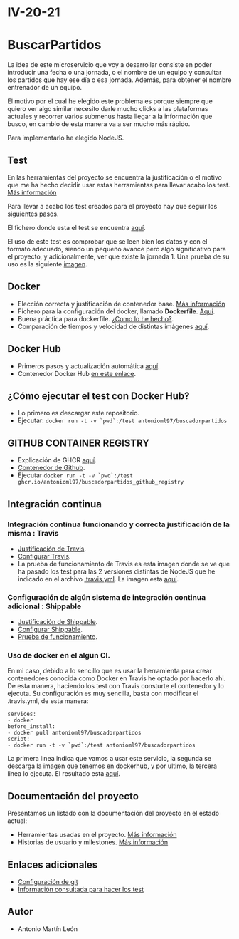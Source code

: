 # IV-20-21
# BuscarPartidos

La idea de este microservicio que voy a desarrollar consiste en poder introducir una fecha o una jornada, o el nombre de un equipo y consultar los partidos que hay ese día o esa jornada. Además, para obtener el nombre entrenador de un equipo.

El motivo por el cual he elegido este problema es porque siempre que quiero ver algo similar necesito darle mucho clicks a las plataformas actuales y recorrer varios submenus hasta llegar a la información que busco, en cambio de esta manera va a ser mucho más rápido.

Para implementarlo he elegido NodeJS.

## Test
En las herramientas del proyecto se encuentra la justificación o el motivo que me ha hecho decidir usar estas herramientas para llevar acabo los test. [Más información](https://github.com/antonioml97/IV-20-21/blob/master/docs/Herramientas.md)

Para llevar a acabo los test creados para el proyecto hay que seguir los [siguientes pasos](https://github.com/antonioml97/IV-20-21/blob/master/docs/PasosTest.md).

El fichero donde esta el test se encuentra [aquí](https://github.com/antonioml97/IV-20-21/blob/master/test/testChai.js).

El uso de este test es comprobar que se leen bien los datos y con el formato adecuado, siendo un pequeño avance pero algo significativo para el proyecto, y adicionalmente, ver que existe la jornada 1. Una prueba de su uso es la siguiente [imagen](https://github.com/antonioml97/BuscadorPartidos/blob/master/docs/img/testFinal.png).

## Docker
- Elección correcta y justificación de contenedor base. [Más información](https://github.com/antonioml97/BuscadorPartidos/blob/master/docs/DockerJustificacion.md)
- Fichero para la configuración del docker, llamado **Dockerfile**. [Aquí](https://github.com/antonioml97/BuscadorPartidos/blob/master/Dockerfile).
- Buena práctica para dockerfile. [¿Como lo he hecho?](https://github.com/antonioml97/BuscadorPartidos/blob/master/docs/BuenasPracticasContenedor.md).
- Comparación de tiempos y velocidad de distintas imágenes [aquí](https://github.com/antonioml97/BuscadorPartidos/blob/master/docs/ComparacionImagenes.md).

## Docker Hub
- Primeros pasos y actualización automática [aquí](https://github.com/antonioml97/BuscadorPartidos/blob/master/docs/DockerHub.md).
- Contenedor Docker Hub [en este enlace](https://hub.docker.com/r/antonioml97/buscadorpartidos).

## ¿Cómo ejecutar el test con Docker Hub?
- Lo primero es descargar este repositorio.
- Ejecutar: ```docker run -t -v `pwd`:/test antonioml97/buscadorpartidos ```

## GITHUB CONTAINER REGISTRY
- Explicación de GHCR [aquí](https://github.com/antonioml97/BuscadorPartidos/blob/master/docs/Github-Container-Registry.md).
- [Contenedor de Github](https://github.com/users/antonioml97/packages/container/package/buscadorpartidos).
- Ejecutar 
```docker run -t -v `pwd`:/test ghcr.io/antonioml97/buscadorpartidos_github_registry ```

## Integración continua 
### Integración continua funcionando y correcta justificación de la misma : Travis
- [Justificación de Travis](https://github.com/antonioml97/BuscadorPartidos/blob/master/docs/InformacionTravis.md).
- [Configurar Travis](https://github.com/antonioml97/BuscadorPartidos/blob/master/docs/ConfigurarTravis.md).
- La prueba de funcionamiento de Travis es esta imagen donde se ve que ha pasado los test para las 2 versiones distintas de NodeJS que he indicado en el archivo [.travis.yml](https://github.com/antonioml97/BuscadorPartidos/blob/master/.travis.yml). La imagen esta [aquí](https://github.com/antonioml97/BuscadorPartidos/blob/master/docs/img/PruebaTravis.png).
### Configuración de algún sistema de integración continua adicional : Shippable
- [Justificación de Shippable](https://github.com/antonioml97/BuscadorPartidos/blob/master/docs/InformacionShippable.md).
- [Configurar Shippable](https://github.com/antonioml97/BuscadorPartidos/blob/master/docs/ConfigurarShippable.md).
- [Prueba de funcionamiento](https://github.com/antonioml97/BuscadorPartidos/blob/master/docs/img/shipabble_ok.png).
### Uso de docker en el algun CI.
En mi caso, debido a lo sencillo que es usar la herramienta para crear contenedores conocida como Docker en Travis he optado por hacerlo ahi. De esta manera, haciendo los test con Travis consturte el contenedor y lo ejecuta. Su configuración es muy sencilla, basta con modificar el .travis.yml, de esta manera:
```
services:
- docker
before_install:
- docker pull antonioml97/buscadorpartidos
script:
- docker run -t -v `pwd`:/test antonioml97/buscadorpartidos
```
La primera linea indica que vamos a usar este servicio, la segunda se descarga la imagen que tenemos en dockerhub, y por ultimo, la tercera linea lo ejecuta. El resultado esta [aquí](https://github.com/antonioml97/BuscadorPartidos/blob/master/docs/img/Travis-Docker.png).
## Documentación del proyecto
Presentamos un listado con la documentación del proyecto en el estado actual:
- Herramientas usadas en el proyecto. [Más información](https://github.com/antonioml97/BuscadorPartidos/blob/master/docs/Herramientas.md)
- Historias de usuario y milestones. [Más información](https://github.com/antonioml97/BuscadorPartidos/blob/master/docs/HistoriasDeUsuario.md)

## Enlaces adicionales
- [Configuración de git](https://github.com/antonioml97/BuscadorPartidos/blob/master/docs/configGit.md)
- [Información consultada para hacer los test](https://www.paradigmadigital.com/dev/testeando-javascript-mocha-chai/)

## Autor
- Antonio Martín León
